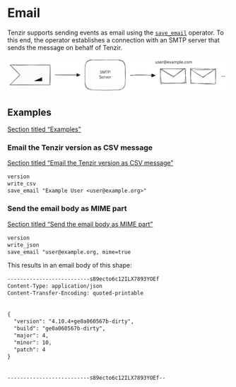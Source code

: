 # Email

Tenzir supports sending events as email using the [`save_email`](/reference/operators/save_email) operator. To this end, the operator establishes a connection with an SMTP server that sends the message on behalf of Tenzir.

![Pipeline to email](/pr-preview/pr-116/_astro/email.DwOnOCKn_19DKCs.svg)

## Examples

[Section titled “Examples”](#examples)

### Email the Tenzir version as CSV message

[Section titled “Email the Tenzir version as CSV message”](#email-the-tenzir-version-as-csv-message)

```tql
version
write_csv
save_email "Example User <user@example.org>"
```

### Send the email body as MIME part

[Section titled “Send the email body as MIME part”](#send-the-email-body-as-mime-part)

```tql
version
write_json
save_email "user@example.org, mime=true
```

This results in an email body of this shape:

```plaintext
--------------------------s89ecto6c12ILX7893YOEf
Content-Type: application/json
Content-Transfer-Encoding: quoted-printable


{
  "version": "4.10.4+ge0a060567b-dirty",
  "build": "ge0a060567b-dirty",
  "major": 4,
  "minor": 10,
  "patch": 4
}


--------------------------s89ecto6c12ILX7893YOEf--
```